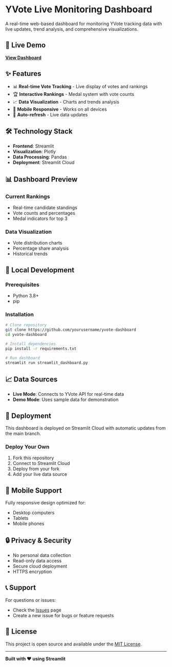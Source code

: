 # YVote Live Monitoring Dashboard

A real-time web-based dashboard for monitoring YVote tracking data with live updates, trend analysis, and comprehensive visualizations.

## 🚀 Live Demo

**[View Dashboard](https://your-app-name.streamlit.app)**

## ✨ Features

- 📊 **Real-time Vote Tracking** - Live display of votes and rankings
- 🏆 **Interactive Rankings** - Medal system with vote counts
- 📈 **Data Visualization** - Charts and trends analysis
- 📱 **Mobile Responsive** - Works on all devices
- 🔄 **Auto-refresh** - Live data updates

## 🛠️ Technology Stack

- **Frontend**: Streamlit
- **Visualization**: Plotly
- **Data Processing**: Pandas
- **Deployment**: Streamlit Cloud

## 📊 Dashboard Preview

### Current Rankings
- Real-time candidate standings
- Vote counts and percentages
- Medal indicators for top 3

### Data Visualization
- Vote distribution charts
- Percentage share analysis
- Historical trends

## 🔧 Local Development

### Prerequisites
- Python 3.8+
- pip

### Installation
```bash
# Clone repository
git clone https://github.com/yourusername/yvote-dashboard
cd yvote-dashboard

# Install dependencies
pip install -r requirements.txt

# Run dashboard
streamlit run streamlit_dashboard.py
```

## 📈 Data Sources

- **Live Mode**: Connects to YVote API for real-time data
- **Demo Mode**: Uses sample data for demonstration

## 🚀 Deployment

This dashboard is deployed on Streamlit Cloud with automatic updates from the main branch.

### Deploy Your Own
1. Fork this repository
2. Connect to Streamlit Cloud
3. Deploy from your fork
4. Add your live data source

## 📱 Mobile Support

Fully responsive design optimized for:
- Desktop computers
- Tablets
- Mobile phones

## 🔒 Privacy & Security

- No personal data collection
- Read-only data access
- Secure cloud deployment
- HTTPS encryption

## 📞 Support

For questions or issues:
- Check the [Issues](https://github.com/yourusername/yvote-dashboard/issues) page
- Create a new issue for bugs or feature requests

## 📄 License

This project is open source and available under the [MIT License](LICENSE).

---

**Built with ❤️ using Streamlit**